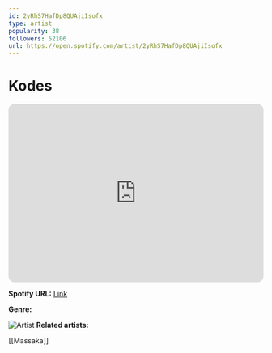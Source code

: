 ```yaml
---
id: 2yRhS7HafDp8QUAjiIsofx
type: artist
popularity: 38
followers: 52106
url: https://open.spotify.com/artist/2yRhS7HafDp8QUAjiIsofx
---
```

# Kodes

<iframe style="border-radius:12px" src="https://open.spotify.com/embed/artist/2yRhS7HafDp8QUAjiIsofx" width="100%" height="352" frameBorder="0" allowfullscreen="" allow="autoplay; clipboard-write; encrypted-media; fullscreen; picture-in-picture" loading="lazy"></iframe>

**Spotify URL:** [Link](https://open.spotify.com/artist/2yRhS7HafDp8QUAjiIsofx)

**Genre:** 

![Artist](https://i.scdn.co/image/ab6761610000e5eb4bd4ae4b940ddb755da39be0)
**Related artists:**

[[Massaka]]

